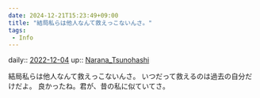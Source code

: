 ```yaml
---
date: 2024-12-21T15:23:49+09:00
title: "結局私らは他人なんて救えっこないんさ。"
tags:
 - Info
---
```


daily:: [2022-12-04](/Daily_Note/2022-12-04.md)
up:: [Narana_Tsunohashi](../Bar/Novel/Nacaria/Narana_Tsunohashi.md)

結局私らは他人なんて救えっこないんさ。
いつだって救えるのは過去の自分だけだよ。
良かったね。君が、昔の私に似ていてさ。
